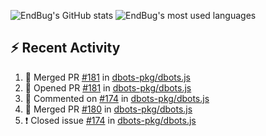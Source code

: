 ![EndBug's GitHub stats](https://github-readme-stats.vercel.app/api?username=endbug&show_icons=true&theme=dark)
![EndBug's most used languages](https://github-readme-stats.vercel.app/api/top-langs/?username=endbug&layout=compact&theme=dark)

## ⚡ Recent Activity

<!--START_SECTION:activity-->
1. 🎉 Merged PR [#181](https://github.com//dbots-pkg/dbots.js/pull/181) in [dbots-pkg/dbots.js](https://github.com//dbots-pkg/dbots.js)
2. 💪 Opened PR [#181](https://github.com//dbots-pkg/dbots.js/pull/181) in [dbots-pkg/dbots.js](https://github.com//dbots-pkg/dbots.js)
3. 💬 Commented on [#174](https://github.com//dbots-pkg/dbots.js/issues/174) in [dbots-pkg/dbots.js](https://github.com//dbots-pkg/dbots.js)
4. 🎉 Merged PR [#180](https://github.com//dbots-pkg/dbots.js/pull/180) in [dbots-pkg/dbots.js](https://github.com//dbots-pkg/dbots.js)
5. ❗️ Closed issue [#174](https://github.com//dbots-pkg/dbots.js/issues/174) in [dbots-pkg/dbots.js](https://github.com//dbots-pkg/dbots.js)
<!--END_SECTION:activity-->
